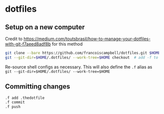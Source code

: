 # dotfiles

## Setup on a new computer
Credit to https://medium.com/toutsbrasil/how-to-manage-your-dotfiles-with-git-f7aeed8adf8b for this method

```bash
git clone --bare https://github.com/francoiscampbell/dotfiles.git $HOME/.dotfiles
git --git-dir=$HOME/.dotfiles/ --work-tree=$HOME checkout  # add -f to ignore local dotfiles changes
```
Re-source shell configs as necessary. This will also define the `.f` alias as `git --git-dir=$HOME/.dotfiles/ --work-tree=$HOME`
 
## Committing changes
```bash
.f add .thedotfile
.f commit
.f push
```
